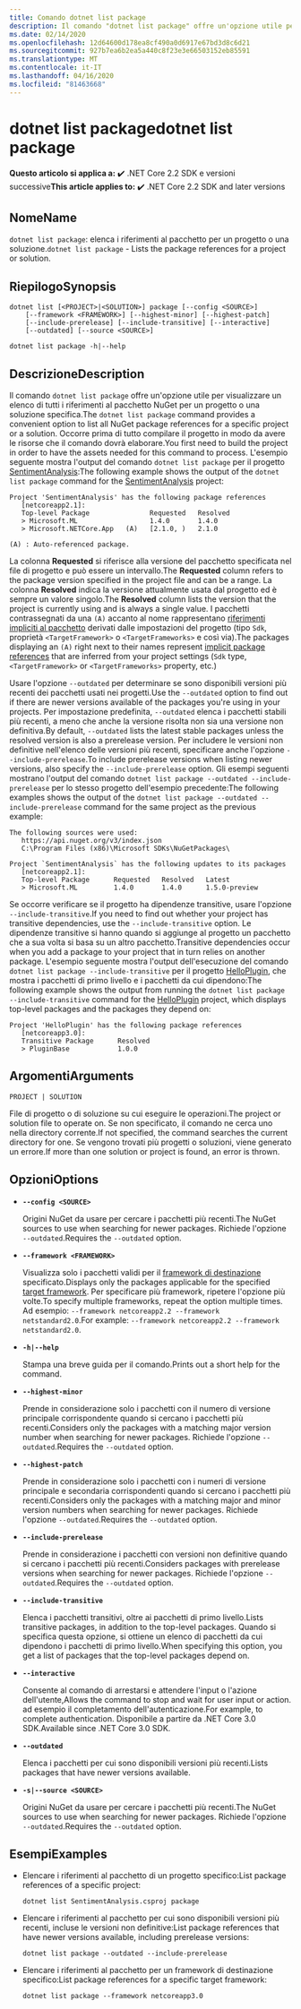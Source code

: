 ```yaml
---
title: Comando dotnet list package
description: Il comando "dotnet list package" offre un'opzione utile per visualizzare un elenco dei riferimenti al pacchetto per un progetto o una soluzione.
ms.date: 02/14/2020
ms.openlocfilehash: 12d64600d178ea8cf490a0d6917e67bd3d8c6d21
ms.sourcegitcommit: 927b7ea6b2ea5a440c8f23e3e66503152eb85591
ms.translationtype: MT
ms.contentlocale: it-IT
ms.lasthandoff: 04/16/2020
ms.locfileid: "81463668"
---
```

# <a name="dotnet-list-package"></a><span data-ttu-id="8dacc-103">dotnet list package</span><span class="sxs-lookup"><span data-stu-id="8dacc-103">dotnet list package</span></span>

<span data-ttu-id="8dacc-104">**Questo articolo si applica a:** ✔️ .NET Core 2.2 SDK e versioni successive</span><span class="sxs-lookup"><span data-stu-id="8dacc-104">**This article applies to:** ✔️ .NET Core 2.2 SDK and later versions</span></span>

## <a name="name"></a><span data-ttu-id="8dacc-105">Nome</span><span class="sxs-lookup"><span data-stu-id="8dacc-105">Name</span></span>

<span data-ttu-id="8dacc-106">`dotnet list package`: elenca i riferimenti al pacchetto per un progetto o una soluzione.</span><span class="sxs-lookup"><span data-stu-id="8dacc-106">`dotnet list package` - Lists the package references for a project or solution.</span></span>

## <a name="synopsis"></a><span data-ttu-id="8dacc-107">Riepilogo</span><span class="sxs-lookup"><span data-stu-id="8dacc-107">Synopsis</span></span>

```dotnetcli
dotnet list [<PROJECT>|<SOLUTION>] package [--config <SOURCE>]
    [--framework <FRAMEWORK>] [--highest-minor] [--highest-patch]
    [--include-prerelease] [--include-transitive] [--interactive]
    [--outdated] [--source <SOURCE>]

dotnet list package -h|--help
```

## <a name="description"></a><span data-ttu-id="8dacc-108">Descrizione</span><span class="sxs-lookup"><span data-stu-id="8dacc-108">Description</span></span>

<span data-ttu-id="8dacc-109">Il comando `dotnet list package` offre un'opzione utile per visualizzare un elenco di tutti i riferimenti al pacchetto NuGet per un progetto o una soluzione specifica.</span><span class="sxs-lookup"><span data-stu-id="8dacc-109">The `dotnet list package` command provides a convenient option to list all NuGet package references for a specific project or a solution.</span></span> <span data-ttu-id="8dacc-110">Occorre prima di tutto compilare il progetto in modo da avere le risorse che il comando dovrà elaborare.</span><span class="sxs-lookup"><span data-stu-id="8dacc-110">You first need to build the project in order to have the assets needed for this command to process.</span></span> <span data-ttu-id="8dacc-111">L'esempio seguente mostra l'output del comando `dotnet list package` per il progetto [SentimentAnalysis](https://github.com/dotnet/samples/tree/master/machine-learning/tutorials/SentimentAnalysis):</span><span class="sxs-lookup"><span data-stu-id="8dacc-111">The following example shows the output of the `dotnet list package` command for the [SentimentAnalysis](https://github.com/dotnet/samples/tree/master/machine-learning/tutorials/SentimentAnalysis) project:</span></span>

```output
Project 'SentimentAnalysis' has the following package references
   [netcoreapp2.1]:
   Top-level Package               Requested   Resolved
   > Microsoft.ML                  1.4.0       1.4.0
   > Microsoft.NETCore.App   (A)   [2.1.0, )   2.1.0

(A) : Auto-referenced package.
```

<span data-ttu-id="8dacc-112">La colonna **Requested** si riferisce alla versione del pacchetto specificata nel file di progetto e può essere un intervallo.</span><span class="sxs-lookup"><span data-stu-id="8dacc-112">The **Requested** column refers to the package version specified in the project file and can be a range.</span></span> <span data-ttu-id="8dacc-113">La colonna **Resolved** indica la versione attualmente usata dal progetto ed è sempre un valore singolo.</span><span class="sxs-lookup"><span data-stu-id="8dacc-113">The **Resolved** column lists the version that the project is currently using and is always a single value.</span></span> <span data-ttu-id="8dacc-114">I pacchetti contrassegnati da una `(A)` accanto al nome rappresentano [riferimenti impliciti al pacchetto](csproj.md#implicit-package-references) derivati dalle impostazioni del progetto (tipo `Sdk`, proprietà `<TargetFramework>` o `<TargetFrameworks>` e così via).</span><span class="sxs-lookup"><span data-stu-id="8dacc-114">The packages displaying an `(A)` right next to their names represent [implicit package references](csproj.md#implicit-package-references) that are inferred from your project settings (`Sdk` type, `<TargetFramework>` or `<TargetFrameworks>` property, etc.)</span></span>

<span data-ttu-id="8dacc-115">Usare l'opzione `--outdated` per determinare se sono disponibili versioni più recenti dei pacchetti usati nei progetti.</span><span class="sxs-lookup"><span data-stu-id="8dacc-115">Use the `--outdated` option to find out if there are newer versions available of the packages you're using in your projects.</span></span> <span data-ttu-id="8dacc-116">Per impostazione predefinita, `--outdated` elenca i pacchetti stabili più recenti, a meno che anche la versione risolta non sia una versione non definitiva.</span><span class="sxs-lookup"><span data-stu-id="8dacc-116">By default, `--outdated` lists the latest stable packages unless the resolved version is also a prerelease version.</span></span> <span data-ttu-id="8dacc-117">Per includere le versioni non definitive nell'elenco delle versioni più recenti, specificare anche l'opzione `--include-prerelease`.</span><span class="sxs-lookup"><span data-stu-id="8dacc-117">To include prerelease versions when listing newer versions, also specify the `--include-prerelease` option.</span></span> <span data-ttu-id="8dacc-118">Gli esempi seguenti mostrano l'output del comando `dotnet list package --outdated --include-prerelease` per lo stesso progetto dell'esempio precedente:</span><span class="sxs-lookup"><span data-stu-id="8dacc-118">The following examples shows the output of the `dotnet list package --outdated --include-prerelease` command for the same project as the previous example:</span></span>

```output
The following sources were used:
   https://api.nuget.org/v3/index.json
   C:\Program Files (x86)\Microsoft SDKs\NuGetPackages\

Project `SentimentAnalysis` has the following updates to its packages
   [netcoreapp2.1]:
   Top-level Package      Requested   Resolved   Latest
   > Microsoft.ML         1.4.0       1.4.0      1.5.0-preview
```

<span data-ttu-id="8dacc-119">Se occorre verificare se il progetto ha dipendenze transitive, usare l'opzione `--include-transitive`.</span><span class="sxs-lookup"><span data-stu-id="8dacc-119">If you need to find out whether your project has transitive dependencies, use the `--include-transitive` option.</span></span> <span data-ttu-id="8dacc-120">Le dipendenze transitive si hanno quando si aggiunge al progetto un pacchetto che a sua volta si basa su un altro pacchetto.</span><span class="sxs-lookup"><span data-stu-id="8dacc-120">Transitive dependencies occur when you add a package to your project that in turn relies on another package.</span></span> <span data-ttu-id="8dacc-121">L'esempio seguente mostra l'output dell'esecuzione del comando `dotnet list package --include-transitive` per il progetto [HelloPlugin](https://github.com/dotnet/samples/tree/master/core/extensions/AppWithPlugin/HelloPlugin), che mostra i pacchetti di primo livello e i pacchetti da cui dipendono:</span><span class="sxs-lookup"><span data-stu-id="8dacc-121">The following example shows the output from running the `dotnet list package --include-transitive` command for the [HelloPlugin](https://github.com/dotnet/samples/tree/master/core/extensions/AppWithPlugin/HelloPlugin) project, which displays top-level packages and the packages they depend on:</span></span>

```output
Project 'HelloPlugin' has the following package references
   [netcoreapp3.0]:
   Transitive Package      Resolved
   > PluginBase            1.0.0
```

## <a name="arguments"></a><span data-ttu-id="8dacc-122">Argomenti</span><span class="sxs-lookup"><span data-stu-id="8dacc-122">Arguments</span></span>

`PROJECT | SOLUTION`

<span data-ttu-id="8dacc-123">File di progetto o di soluzione su cui eseguire le operazioni.</span><span class="sxs-lookup"><span data-stu-id="8dacc-123">The project or solution file to operate on.</span></span> <span data-ttu-id="8dacc-124">Se non specificato, il comando ne cerca uno nella directory corrente.</span><span class="sxs-lookup"><span data-stu-id="8dacc-124">If not specified, the command searches the current directory for one.</span></span> <span data-ttu-id="8dacc-125">Se vengono trovati più progetti o soluzioni, viene generato un errore.</span><span class="sxs-lookup"><span data-stu-id="8dacc-125">If more than one solution or project is found, an error is thrown.</span></span>

## <a name="options"></a><span data-ttu-id="8dacc-126">Opzioni</span><span class="sxs-lookup"><span data-stu-id="8dacc-126">Options</span></span>

- **`--config <SOURCE>`**

  <span data-ttu-id="8dacc-127">Origini NuGet da usare per cercare i pacchetti più recenti.</span><span class="sxs-lookup"><span data-stu-id="8dacc-127">The NuGet sources to use when searching for newer packages.</span></span> <span data-ttu-id="8dacc-128">Richiede l'opzione `--outdated`.</span><span class="sxs-lookup"><span data-stu-id="8dacc-128">Requires the `--outdated` option.</span></span>

- **`--framework <FRAMEWORK>`**

  <span data-ttu-id="8dacc-129">Visualizza solo i pacchetti validi per il [framework di destinazione](../../standard/frameworks.md) specificato.</span><span class="sxs-lookup"><span data-stu-id="8dacc-129">Displays only the packages applicable for the specified [target framework](../../standard/frameworks.md).</span></span> <span data-ttu-id="8dacc-130">Per specificare più framework, ripetere l'opzione più volte.</span><span class="sxs-lookup"><span data-stu-id="8dacc-130">To specify multiple frameworks, repeat the option multiple times.</span></span> <span data-ttu-id="8dacc-131">Ad esempio: `--framework netcoreapp2.2 --framework netstandard2.0`.</span><span class="sxs-lookup"><span data-stu-id="8dacc-131">For example: `--framework netcoreapp2.2 --framework netstandard2.0`.</span></span>

- **`-h|--help`**

  <span data-ttu-id="8dacc-132">Stampa una breve guida per il comando.</span><span class="sxs-lookup"><span data-stu-id="8dacc-132">Prints out a short help for the command.</span></span>

- **`--highest-minor`**

  <span data-ttu-id="8dacc-133">Prende in considerazione solo i pacchetti con il numero di versione principale corrispondente quando si cercano i pacchetti più recenti.</span><span class="sxs-lookup"><span data-stu-id="8dacc-133">Considers only the packages with a matching major version number when searching for newer packages.</span></span> <span data-ttu-id="8dacc-134">Richiede l'opzione `--outdated`.</span><span class="sxs-lookup"><span data-stu-id="8dacc-134">Requires the `--outdated` option.</span></span>

- **`--highest-patch`**

  <span data-ttu-id="8dacc-135">Prende in considerazione solo i pacchetti con i numeri di versione principale e secondaria corrispondenti quando si cercano i pacchetti più recenti.</span><span class="sxs-lookup"><span data-stu-id="8dacc-135">Considers only the packages with a matching major and minor version numbers when searching for newer packages.</span></span> <span data-ttu-id="8dacc-136">Richiede l'opzione `--outdated`.</span><span class="sxs-lookup"><span data-stu-id="8dacc-136">Requires the `--outdated` option.</span></span>

- **`--include-prerelease`**

  <span data-ttu-id="8dacc-137">Prende in considerazione i pacchetti con versioni non definitive quando si cercano i pacchetti più recenti.</span><span class="sxs-lookup"><span data-stu-id="8dacc-137">Considers packages with prerelease versions when searching for newer packages.</span></span> <span data-ttu-id="8dacc-138">Richiede l'opzione `--outdated`.</span><span class="sxs-lookup"><span data-stu-id="8dacc-138">Requires the `--outdated` option.</span></span>

- **`--include-transitive`**

  <span data-ttu-id="8dacc-139">Elenca i pacchetti transitivi, oltre ai pacchetti di primo livello.</span><span class="sxs-lookup"><span data-stu-id="8dacc-139">Lists transitive packages, in addition to the top-level packages.</span></span> <span data-ttu-id="8dacc-140">Quando si specifica questa opzione, si ottiene un elenco di pacchetti da cui dipendono i pacchetti di primo livello.</span><span class="sxs-lookup"><span data-stu-id="8dacc-140">When specifying this option, you get a list of packages that the top-level packages depend on.</span></span>

- **`--interactive`**

  <span data-ttu-id="8dacc-141">Consente al comando di arrestarsi e attendere l'input o l'azione dell'utente,</span><span class="sxs-lookup"><span data-stu-id="8dacc-141">Allows the command to stop and wait for user input or action.</span></span> <span data-ttu-id="8dacc-142">ad esempio il completamento dell'autenticazione.</span><span class="sxs-lookup"><span data-stu-id="8dacc-142">For example, to complete authentication.</span></span> <span data-ttu-id="8dacc-143">Disponibile a partire da .NET Core 3.0 SDK.</span><span class="sxs-lookup"><span data-stu-id="8dacc-143">Available since .NET Core 3.0 SDK.</span></span>

- **`--outdated`**

  <span data-ttu-id="8dacc-144">Elenca i pacchetti per cui sono disponibili versioni più recenti.</span><span class="sxs-lookup"><span data-stu-id="8dacc-144">Lists packages that have newer versions available.</span></span>

- **`-s|--source <SOURCE>`**

  <span data-ttu-id="8dacc-145">Origini NuGet da usare per cercare i pacchetti più recenti.</span><span class="sxs-lookup"><span data-stu-id="8dacc-145">The NuGet sources to use when searching for newer packages.</span></span> <span data-ttu-id="8dacc-146">Richiede l'opzione `--outdated`.</span><span class="sxs-lookup"><span data-stu-id="8dacc-146">Requires the `--outdated` option.</span></span>

## <a name="examples"></a><span data-ttu-id="8dacc-147">Esempi</span><span class="sxs-lookup"><span data-stu-id="8dacc-147">Examples</span></span>

- <span data-ttu-id="8dacc-148">Elencare i riferimenti al pacchetto di un progetto specifico:</span><span class="sxs-lookup"><span data-stu-id="8dacc-148">List package references of a specific project:</span></span>

  ```dotnetcli
  dotnet list SentimentAnalysis.csproj package
  ```

- <span data-ttu-id="8dacc-149">Elencare i riferimenti al pacchetto per cui sono disponibili versioni più recenti, incluse le versioni non definitive:</span><span class="sxs-lookup"><span data-stu-id="8dacc-149">List package references that have newer versions available, including prerelease versions:</span></span>

  ```dotnetcli
  dotnet list package --outdated --include-prerelease
  ```

- <span data-ttu-id="8dacc-150">Elencare i riferimenti al pacchetto per un framework di destinazione specifico:</span><span class="sxs-lookup"><span data-stu-id="8dacc-150">List package references for a specific target framework:</span></span>

  ```dotnetcli
  dotnet list package --framework netcoreapp3.0
  ```
